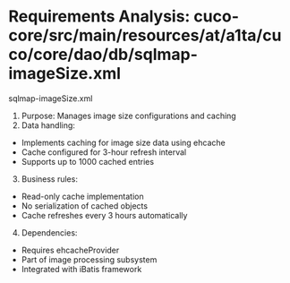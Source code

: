 # Requirements Analysis: cuco-core/src/main/resources/at/a1ta/cuco/core/dao/db/sqlmap-imageSize.xml

sqlmap-imageSize.xml
1. Purpose: Manages image size configurations and caching
2. Data handling:
- Implements caching for image size data using ehcache
- Cache configured for 3-hour refresh interval
- Supports up to 1000 cached entries
3. Business rules:
- Read-only cache implementation
- No serialization of cached objects
- Cache refreshes every 3 hours automatically
4. Dependencies:
- Requires ehcacheProvider
- Part of image processing subsystem
- Integrated with iBatis framework